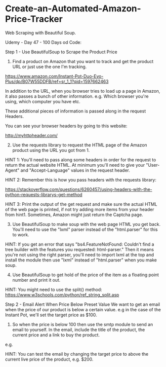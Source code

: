 # Create-an-Automated-Amazon-Price-Tracker
Web Scraping with Beautiful Soup.

Udemy - Day 47  - 100 Days od Code:

Step 1 - Use BeautifulSoup to Scrape the Product Price
1. Find a product on Amazon that you want to track and get the product URL or just use the one I'm tracking.

https://www.amazon.com/Instant-Pot-Duo-Evo-Plus/dp/B07W55DDFB/ref=sr_1_1?qid=1597662463


In addition to the URL, when you browser tries to load up a page in Amazon, it also passes a bunch of other information. e.g. Which browser you're using, which computer you have etc.

These additional pieces of information is passed along in the request Headers.

You can see your browser headers by going to this website:

http://myhttpheader.com/

2. Use the requests library to request the HTML page of the Amazon product using the URL you got from 1.

HINT 1: You'll need to pass along some headers in order for the request to return the actual website HTML. At minimum you'll need to give your "User-Agent" and "Accept-Language" values in the request header.


HINT 2: Remember this is how you pass headers with the requests library:

https://stackoverflow.com/questions/6260457/using-headers-with-the-python-requests-librarys-get-method

HINT 3: Print the output of the get request and make sure the actual HTML of the web page is printed, if not try adding more items from your header from hint1. Sometimes, Amazon might just return the Captcha page.


3. Use BeautifulSoup to make soup with the web page HTML you get back. You'll need to use the "lxml" parser instead of the "html.parser" for this to work.



HINT: If you get an error that says "bs4.FeatureNotFound: Couldn't find a tree builder with the features you requested: html-parser." Then it means you're not using the right parser, you'll need to import lxml at the top and install the module then use "lxml" instead of "html.parser" when you make soup.



4. Use BeautifulSoup to get hold of the price of the item as a floating point number and print it out.

HINT: You might need to use the split() method: https://www.w3schools.com/python/ref_string_split.asp

Step 2 - Email Alert When Price Below Preset Value
We want to get an email when the price of our product is below a certain value. e.g in the case of the Instant Pot, we'll set the target price as $100.

1. So when the price is below 100 then use the smtp module to send an email to yourself. In the email, include the title of the product, the current price and a link to buy the product.

e.g.


HINT: You can test the email by changing the target price to above the current live price of the product, e.g. $200.

